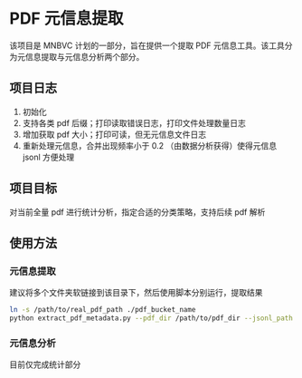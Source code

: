 # PDF 元信息提取

该项目是 MNBVC 计划的一部分，旨在提供一个提取 PDF 元信息工具。该工具分为元信息提取与元信息分析两个部分。

## 项目日志
1. 初始化
2. 支持各类 pdf 后缀；打印读取错误日志，打印文件处理数量日志
3. 增加获取 pdf 大小；打印可读，但无元信息文件日志
3. 重新处理元信息，合并出现频率小于 0.2 （由数据分析获得）使得元信息 jsonl 方便处理

## 项目目标

对当前全量 pdf 进行统计分析，指定合适的分类策略，支持后续 pdf 解析

## 使用方法

### 元信息提取
建议将多个文件夹软链接到该目录下，然后使用脚本分别运行，提取结果

```bash
ln -s /path/to/real_pdf_path ./pdf_bucket_name
python extract_pdf_metadata.py --pdf_dir /path/to/pdf_dir --jsonl_path /path/to/meta_info.jsonl
```

### 元信息分析

目前仅完成统计部分

